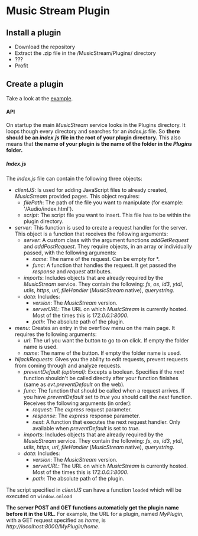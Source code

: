 # Music Stream Plugin

## Install a plugin
- Download the repository
- Extract the .zip file in the /MusicStream/Plugins/ directory
- ???
- Profit

## Create a plugin
Take a look at the [example](https://github.com/Jantje19/MusicStream-Plugins/tree/master/Example).

#### API
On startup the main *MusicStream* service looks in the Plugins directory. It loops though every directory and searches for an *index.js* file. So **there should be an *index.js* file in the root of your plugin directory.** This also means that **the name of your plugin is the name of the folder in the *Plugins* folder.**

##### Index.js
The *index.js* file can contain the following three objects:
- *clientJS*: Is used for adding JavaScript files to already created, *MusicStream* provided pages. This object requires:
	- *filePath*: The path of the file you want to manipulate (for example: '/Audio/index.html').
	- *script*: The script file you want to insert. This file has to be within the plugin directory.
- *server*: This function is used to create a request handler for the server. This object is a function that receives the following arguments:
	- *server*: A custom class with the argument functions *addGetRequest* and *addPostRequest*. They require objects, in an array or individually passed, with the following arguments:
		- *name*: The name of the request. Can be empty for \*.
		- *func*: A function that handles the request. It get passed the *response* and *request* attributes.
	- *imports*: Includes objects that are already required by the *MusicStream* service. They contain the following: *fs*, *os*, *id3*, *ytdl*, *utils*, *https*, *url*, *fileHandler* (*MusicStream* native), *querystring*.
	- *data*: Includes:
		- *version*: The *MusicStream* version.
		- *serverURL*: The URL on which *MusicStream* is currently hosted. Most of the times this is *172.0.0.1:8000*.
		- *path*: The absolute path of the plugin.
- *menu*: Creates an entry in the overflow menu on the main page. It requires the following arguments:
	- *url*: The url you want the button to go to on click. If empty the folder name is used.
	- *name*: The name of the button. If empty the folder name is used.
- *hijackRequests*: Gives you the ability to edit requests, prevent requests from coming through and analyze requests.
	- *preventDefault (optional)*: Excepts a boolean. Specifies if the *next* function shouldn't be called directly after your function finishes (same as *evt.preventDefault* on the web).
	- *func*: The function that should be called when a request arrives. If you have *preventDefault* set to *true* you should call the *next* function. Receives the following arguments (in order):
		- *request*: The *express* request parameter.
		- *response*: The *express* response parameter.
		- *next*: A function that executes the next request handler. Only available when *preventDefault* is set to *true*.
	- *imports*: Includes objects that are already required by the *MusicStream* service. They contain the following: *fs*, *os*, *id3*, *ytdl*, *utils*, *https*, *url*, *fileHandler* (*MusicStream* native), *querystring*.
	- *data*: Includes:
		- *version*: The *MusicStream* version.
		- *serverURL*: The URL on which *MusicStream* is currently hosted. Most of the times this is *172.0.0.1:8000*.
		- *path*: The absolute path of the plugin.

The script specified in *clientJS* can have a function ```loaded``` which will be executed on ```window.onload```

**The server POST and GET functions automaticly get the plugin name before it in the URL.** For example, the URL for a plugin, named *MyPlugin*, with a GET request specified as *home*, is *http://localhost:8000/MyPlugin/home*.
